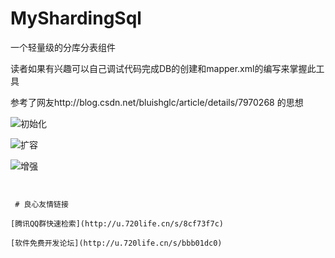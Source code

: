 # MyShardingSql
一个轻量级的分库分表组件

读者如果有兴趣可以自己调试代码完成DB的创建和mapper.xml的编写来掌握此工具

参考了网友http://blog.csdn.net/bluishglc/article/details/7970268 的思想

![初始化](https://gitee.com/uploads/images/2017/1205/132600_c2452cad_70679.jpeg "1.jpg")

![扩容](https://gitee.com/uploads/images/2017/1205/132611_b38939e9_70679.jpeg "2.jpg")

![增强](https://gitee.com/uploads/images/2017/1205/132619_89e1e31e_70679.jpeg "3.jpg")
~~~经典的分库分表是这样的


 # 良心友情链接

[腾讯QQ群快速检索](http://u.720life.cn/s/8cf73f7c)

[软件免费开发论坛](http://u.720life.cn/s/bbb01dc0)